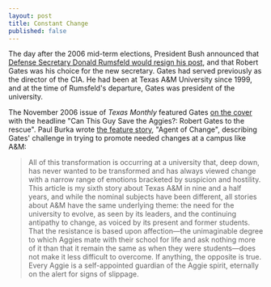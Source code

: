 ```yaml
---
layout: post
title: Constant Change
published: false
---
```


The day after the 2006 mid-term elections, President Bush announced that [Defense Secretary Donald Rumsfeld would resign his post](http://www.nytimes.com/2006/11/09/us/politics/09elect.html), and that Robert Gates was his choice for the new secretary. Gates had served previously as the director of the CIA. He had been at Texas A&M University since 1999, and at the time of Rumsfeld's departure, Gates was president of the university.

The November 2006 issue of <cite>Texas Monthly</cite> featured Gates [on the cover](http://www.texasmonthly.com/2006-11-01/index.php) with the headline "Can This Guy Save the Aggies?: Robert Gates to the rescue". Paul Burka wrote [the feature story](http://www.texasmonthly.com/2006-11-01/feature.php), "Agent of Change", describing Gates' challenge in trying to promote needed changes at a campus like A&M:

> All of this transformation is occurring at a university that, deep down, has never wanted to be transformed and has always viewed change with a narrow range of emotions bracketed by suspicion and hostility. This article is my sixth story about Texas A&M in nine and a half years, and while the nominal subjects have been different, all stories about A&M have the same underlying theme: the need for the university to evolve, as seen by its leaders, and the continuing antipathy to change, as voiced by its present and former students. That the resistance is based upon affection—the unimaginable degree to which Aggies mate with their school for life and ask nothing more of it than that it remain the same as when they were students—does not make it less difficult to overcome. If anything, the opposite is true. Every Aggie is a self-appointed guardian of the Aggie spirit, eternally on the alert for signs of slippage.

